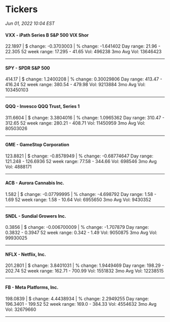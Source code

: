 # Tickers
*Jun 01, 2022 10:04 EST*

#### VXX - iPath Series B S&P 500 VIX Shor
22.1897 | $ change: -0.3703003 | % change: -1.641402
Day range: 21.96 - 22.305 52 week range: 17.295 - 41.65
Vol: 496238 3mo Avg Vol: 13646423

---

#### SPY - SPDR S&P 500
414.17 | $ change: 1.2400208 | % change: 0.30029806
Day range: 413.47 - 416.24 52 week range: 380.54 - 479.98
Vol: 9213884 3mo Avg Vol: 103450103

---

#### QQQ - Invesco QQQ Trust, Series 1
311.6604 | $ change: 3.3804016 | % change: 1.0965362
Day range: 310.47 - 312.65 52 week range: 280.21 - 408.71
Vol: 11450959 3mo Avg Vol: 80503026

---

#### GME - GameStop Corporation
123.8821 | $ change: -0.8578949 | % change: -0.68774647
Day range: 121.248 - 126.6936 52 week range: 77.58 - 344.66
Vol: 698546 3mo Avg Vol: 4888171

---

#### ACB - Aurora Cannabis Inc.
1.582 | $ change: -0.07799995 | % change: -4.698792
Day range: 1.58 - 1.69 52 week range: 1.58 - 10.64
Vol: 6955650 3mo Avg Vol: 9430352

---

#### SNDL - Sundial Growers Inc.
0.3856 | $ change: -0.006700009 | % change: -1.707879
Day range: 0.3832 - 0.3947 52 week range: 0.342 - 1.49
Vol: 9050875 3mo Avg Vol: 99930025

---

#### NFLX - Netflix, Inc.
201.2801 | $ change: 3.8401031 | % change: 1.9449469
Day range: 198.29 - 202.74 52 week range: 162.71 - 700.99
Vol: 1551832 3mo Avg Vol: 12238515

---

#### FB - Meta Platforms, Inc.
198.0839 | $ change: 4.4438934 | % change: 2.2949255
Day range: 196.3401 - 199.52 52 week range: 169.0 - 384.33
Vol: 4554632 3mo Avg Vol: 32679660

---

